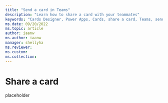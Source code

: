 ```yaml
---
title: "Send a card in Teams"
description: "Learn how to share a card with your teammates"
keywords: "Cards Designer, Power Apps, Cards, share a card, Teams, send a card"
ms.date: 09/20/2022
ms.topic: article
author: iaanw
ms.author: iaanw
manager: shellyha
ms.reviewer: 
ms.custom: 
ms.collection: 
---
```


# Share a card

placeholder
